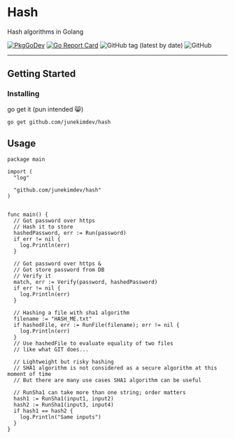 # Hash

Hash algorithms in Golang

[![PkgGoDev](https://pkg.go.dev/badge/github.com/junekimdev/hash)](https://pkg.go.dev/github.com/junekimdev/hash)
[![Go Report Card](https://goreportcard.com/badge/github.com/junekimdev/hash)](https://goreportcard.com/report/github.com/junekimdev/hash)
![GitHub tag (latest by date)](https://img.shields.io/github/v/tag/junekimdev/hash)
![GitHub](https://img.shields.io/github/license/junekimdev/hash)

---

## Getting Started

### Installing

go get it (pun intended :smile_cat:)

```shell
go get github.com/junekimdev/hash
```

## Usage

```golang
package main

import (
  "log"

  "github.com/junekimdev/hash"
)


func main() {
  // Got password over https
  // Hash it to store
  hashedPassword, err := Run(password)
  if err != nil {
    log.Println(err)
  }

  // Got password over https &
  // Got store password from DB
  // Verify it
  match, err := Verify(password, hashedPassword)
  if err != nil {
    log.Println(err)
  }

  // Hashing a file with sha1 algorithm
  filename := "HASH_ME.txt"
  if hashedFile, err := RunFile(filename); err != nil {
    log.Println(err)
  }
  // Use hashedFile to evaluate equality of two files
  // like what GIT does...

  // Lightweight but risky hashing
  // SHA1 algorithm is not considered as a secure algorithm at this moment of time
  // But there are many use cases SHA1 algorithm can be useful

  // RunSha1 can take more than one string; order matters
  hash1 := RunSha1(input1, input2)
  hash2 := RunSha1(input3, input4)
  if hash1 == hash2 {
    log.Println("Same inputs")
  }
}
```
